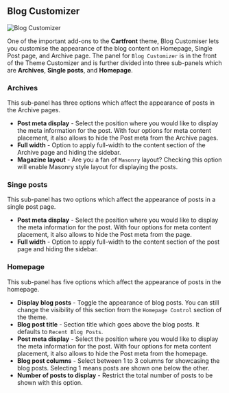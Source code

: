 ## Blog Customizer

<img src="" alt="Blog Customizer">

One of the important add-ons to the **Cartfront** theme, Blog Customiser lets you customise the appearance of the blog content on Homepage, Single Post page, and Archive page. The panel for `Blog Customizer` is in the front of the Theme Customizer and is further divided into three sub-panels which are **Archives**, **Single posts**, and **Homepage**.

### Archives

This sub-panel has three options which affect the appearance of posts in the Archive pages.

* **Post meta display** - Select the position where you would like to display the meta information for the post. With four options for meta content placement, it also allows to hide the Post meta from the Archive pages.
* **Full width** - Option to apply full-width to the content section of the Archive page and hiding the sidebar.
* **Magazine layout** - Are you a fan of `Masonry` layout? Checking this option will enable Masonry style layout for displaying the posts.

### Singe posts

This sub-panel has two options which affect the appearance of posts in a single post page.

* **Post meta display** - Select the position where you would like to display the meta information for the post. With four options for meta content placement, it also allows to hide the Post meta from the page.
* **Full width** - Option to apply full-width to the content section of the post page and hiding the sidebar.

### Homepage

This sub-panel has five options which affect the appearance of posts in the homepage.

* **Display blog posts** - Toggle the appearance of blog posts. You can still change the visibility of this section from the `Homepage Control` section of the theme.
* **Blog post title** - Section title which goes above the blog posts. It defaults to `Recent Blog Posts`.
* **Post meta display** - Select the position where you would like to display the meta information for the post. With four options for meta content placement, it also allows to hide the Post meta from the homepage.
* **Blog post columns** - Select between 1 to 3 columns for showcasing the blog posts. Selecting 1 means posts are shown one below the other.
* **Number of posts to display** - Restrict the total number of posts to be shown with this option.